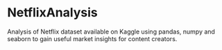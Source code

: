 # NetflixAnalysis

Analysis of Netflix dataset available on Kaggle using pandas, numpy and seaborn to gain useful market insights for content creators.
